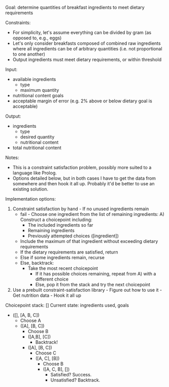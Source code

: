 Goal: determine quantities of breakfast ingredients to meet dietary requirements

Constraints:
  - For simplicity, let's assume everything can be divided by gram (as opposed to, e.g., eggs)
  - Let's only consider breakfasts composed of combined raw ingredients where all ingredients can be of arbitrary quantities (i.e. not proportional to one another)
  - Output ingredients must meet dietary requirements, or within threshold

Input:
  - available ingredients
    - type
    - maximum quantity
  - nutritional content goals
  - acceptable margin of error (e.g. 2% above or below dietary goal is acceptable)

Output:
  - ingredients
    - type
    - desired quantity
    - nutritional content
  - total nutritional content

Notes:
  - This is a constraint satisfaction problem, possibly more suited to a language like Prolog.
  - Options detailed below, but in both cases I have to get the data from somewhere and then hook it all up. Probably it'd be better to use an existing solution.


Implementation options:

  1. Constraint satisfaction by hand
    - If no unused ingredients remain
      - fail
    - Choose one ingredient from the list of remaining ingredients:
      A) Construct a choicepoint including:
        - The included ingredients so far
        - Remaining ingredients
        - Previously attempted choices ([ingredient])
      - Include the maximum of that ingredient without exceeding dietary requirements
      - If the dietary requirements are satisfied, return
      - Else if some ingredients remain, recurse
      - Else, backtrack:
        - Take the most recent choicepoint
          - If it has possible choices remaining, repeat from A) with a different choice
          - Else, pop it from the stack and try the next choicepoint
  2. Use a prebuilt constraint-satisfaction library
    - Figure out how to use it
    - Get nutrition data
    - Hook it all up

Choicepoint stack: []
Current state: ingredients used, goals

- ([], [A, B, C])
  - Choose A
  - ([A], [B, C])
    - Choose B
    - ([A,B], [C])
      - Backtrack!
    - ([A], [B, C])
      - Choose C
      - ([A, C], [B])
        - Choose B
        - ([A, C, B], [])
          - Satisfied? Success.
          - Unsatisfied? Backtrack.
